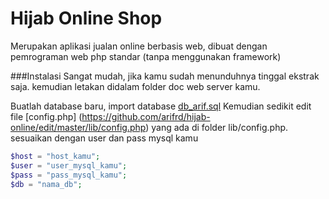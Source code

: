 Hijab Online Shop
=================
Merupakan aplikasi jualan online berbasis web, dibuat dengan pemrograman web php standar (tanpa menggunakan framework)

###Instalasi
Sangat mudah, jika kamu sudah menunduhnya tinggal ekstrak saja. kemudian letakan didalam folder doc web server kamu.

Buatlah database baru, import database [db_arif.sql](https://github.com/arifrd/hijab-online/blob/master/db_arif.sql)
Kemudian sedikit edit file [config.php] (https://github.com/arifrd/hijab-online/edit/master/lib/config.php) yang ada di folder lib/config.php. sesuaikan dengan user dan pass mysql kamu
```php
$host = "host_kamu";
$user = "user_mysql_kamu";
$pass = "pass_mysql_kamu";
$db = "nama_db";
```
